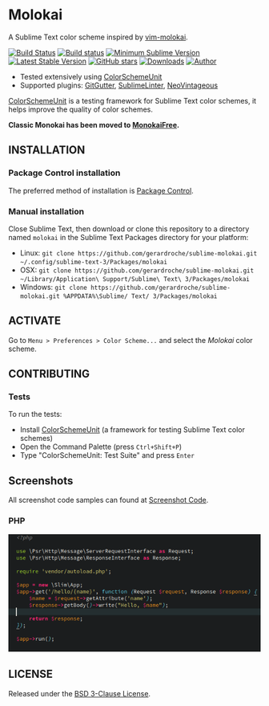 # Molokai

A Sublime Text color scheme inspired by [vim-molokai](https://github.com/tomasr/molokai).

[![Build Status](https://img.shields.io/travis/gerardroche/sublime-molokai/master.svg?style=flat-square)](https://travis-ci.org/gerardroche/sublime-molokai) [![Build status](https://img.shields.io/appveyor/ci/gerardroche/sublime-molokai/master.svg?style=flat-square)](https://ci.appveyor.com/project/gerardroche/sublime-molokai/branch/master) [![Minimum Sublime Version](https://img.shields.io/badge/sublime-%3E%3D%203.0-brightgreen.svg?style=flat-square)](https://sublimetext.com) [![Latest Stable Version](https://img.shields.io/github/tag/gerardroche/sublime-molokai.svg?style=flat-square&label=stable)](https://github.com/gerardroche/sublime-molokai/tags) [![GitHub stars](https://img.shields.io/github/stars/gerardroche/sublime-molokai.svg?style=flat-square)](https://github.com/gerardroche/sublime-molokai/stargazers) [![Downloads](https://img.shields.io/packagecontrol/dt/molokai.svg?style=flat-square)](https://packagecontrol.io/packages/molokai) [![Author](https://img.shields.io/badge/twitter-gerardroche-blue.svg?style=flat-square)](https://twitter.com/gerardroche)

* Tested extensively using [ColorSchemeUnit](https://github.com/gerardroche/sublime-color-scheme-unit)
* Supported plugins: [GitGutter](https://github.com/jisaacks/GitGutter), [SublimeLinter](https://github.com/SublimeLinter/SublimeLinter3), [NeoVintageous](https://github.com/NeoVintageous/NeoVintageous)

[ColorSchemeUnit](https://github.com/gerardroche/sublime-color-scheme-unit) is a testing framework for Sublime Text color schemes, it helps improve the quality of color schemes.

**Classic Monokai has been moved to [MonokaiFree](https://github.com/gerardroche/sublime-monokai-free).**

## INSTALLATION

### Package Control installation

The preferred method of installation is [Package Control](https://packagecontrol.io/browse/authors/gerardroche).

### Manual installation

Close Sublime Text, then download or clone this repository to a directory named `molokai` in the Sublime Text Packages directory for your platform:

* Linux: `git clone https://github.com/gerardroche/sublime-molokai.git ~/.config/sublime-text-3/Packages/molokai`
* OSX: `git clone https://github.com/gerardroche/sublime-molokai.git ~/Library/Application\ Support/Sublime\ Text\ 3/Packages/molokai`
* Windows: `git clone https://github.com/gerardroche/sublime-molokai.git %APPDATA%\Sublime/ Text/ 3/Packages/molokai`

## ACTIVATE

Go to `Menu > Preferences > Color Scheme...` and select the *Molokai* color scheme.

## CONTRIBUTING

### Tests

To run the tests:

* Install [ColorSchemeUnit](https://github.com/gerardroche/sublime-color-scheme-unit) (a framework for testing Sublime Text color schemes)
* Open the Command Palette (press `Ctrl+Shift+P`)
* Type "ColorSchemeUnit: Test Suite" and press `Enter`

## Screenshots

All screenshot code samples can found at [Screenshot Code](https://github.com/gerardroche/screenshot-code).

### PHP

![PHP screenshot](screenshot-php.png)

## LICENSE

Released under the [BSD 3-Clause License](LICENSE).
